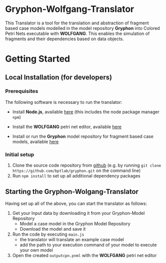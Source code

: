 Gryphon-Wolfgang-Translator
===========================

This Translator is a tool for the translation and abstraction of fragment based case models modelled in the model repository **Gryphon** into Colored Petri Nets executable with **WOLFGANG**. This enables the simulation of fragments and their dependencies based on data objects.

Getting Started
===============

Local Installation (for developers)
-----------------------------------

### Prerequisites

The following software is necessary to run the translator:

-   Install **Node.js**, available
    [here](https://nodejs.org/en/download/) (this includes the node
    package manager `npm`)
    
-   Install the **WOLFGANG** petri net editor, available 
    [here](https://github.com/iig-uni-freiburg/WOLFGANG.git)
   
-   Install or run the **Gryphon** model repository for fragment based case models,
    available [here](https://github.com/bptlab/gryphon)

### Initial setup

1.  Clone the source code repository from
    [github](http://github.com/bptlab/gryphon) (e.g. by running
    `git clone https://github.com/bptlab/gryphon.git` on the command
    line)
2.  Run `npm install` to set up all additional dependency packages

Starting the Gryphon-Wolgang-Translator
-----------------------------------

Having set up all of the above, you can start the translator as follows:

1. Get your Input data by downloading it from your Gryphon-Model Repository
    - Model a case model in the Gryphon Model Repository
    - Download the model and save it
2. Run the code by executing `main.js`
    - the translator will translate an example case model
    - add the path to your execution command of your model to execute your own model
3. Open the created `outputcpn.pnml` with the **WOLFGANG** petri net editor
